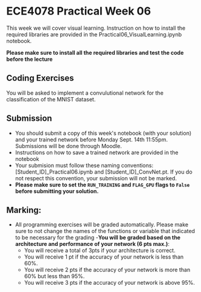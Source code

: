 # ECE4078 Practical Week 06

This week we will cover visual learning. Instruction on how to install the required libraries are provided in the Practical06_VisualLearning.ipynb notebook.

**Please make sure to install all the required libraries and test the code before the lecture**

## Coding Exercises

You will be asked to implement a convulutional network for the classification of the MNIST dataset.

## Submission

- You should submit a copy of this week's notebook (with your solution) and your trained network before Monday Sept. 14th 11:55pm. Submissions will be done through Moodle.
- Instructions on how to save a trained network are provided in the notebook
- Your submision must follow these naming conventions: [Student_ID]_Practical06.ipynb and [Student_ID]_ConvNet.pt. If you do not respect this convention, your submission will not be marked.
- **Please make sure to set the ``RUN_TRAINING`` and ``FLAG_GPU`` flags to ``False`` before submitting your solution.**


## Marking:
- All programming exercises will be graded automatically. Please make sure to not change the names of the functions or variable that indicated to be necessary for the grading
-**You will be graded based on the architecture and performance of your network (6 pts max.)**:
    - You will receive a total of 3pts if your architecture is correct.
    - You will receive 1 pt if the accuracy of your network is less than 60%.
    - You will receive 2 pts if the accuracy of your network is more than 60% but less than 95%.
    - You will receive 3 pts if the accuracy of your network is above 95%.
